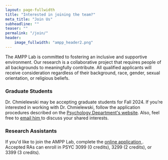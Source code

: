 ```yaml
---
layout: page-fullwidth
title: "Interested in joining the team?"
meta_title: "Join Us"
subheadline: ""
teaser: ""
permalink: "/join/"
header:
    image_fullwidth: "ampp_header2.png"
---
```


The AMPP Lab is committed to fostering an inclusive and supportive environment. Our research is a collaborative project that requires people of all backgrounds to meaningfully contribute. All qualified applicants will receive consideration regardless of their background, race, gender, sexual orientation, or religious beliefs. 

<h3>Graduate Students</h3>
Dr. Chmielewski may be accepting graduate students for Fall 2024. If you’re interested in working with Dr. Chmielewski, follow the application procedures described on the <a href="https://www.smu.edu/Dedman/Academics/Departments/Psychology/Graduate/ClinicalPsych">Psychology Department's website</a>. Also, feel free to <a href="mailto:mchmielewski@mail.smu.edu"> email him </a> to discuss your shared interests.

<h3>Research Assistants</h3>

If you'd like to join the AMPP Lab, complete the <a href="https://smu.az1.qualtrics.com/jfe/form/SV_abBjsZdOSJouuma"> online application </a>. Accepted RAs can enroll in PSYC 3099 (0 credits), 3299 (2 credits), or 3399 (3 credits). 
